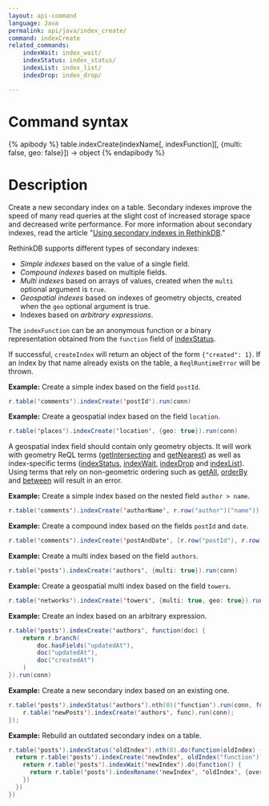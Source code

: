 ```yaml
---
layout: api-command
language: Java
permalink: api/java/index_create/
command: indexCreate
related_commands:
    indexWait: index_wait/
    indexStatus: index_status/
    indexList: index_list/
    indexDrop: index_drop/

---
```


# Command syntax #

{% apibody %}
table.indexCreate(indexName[, indexFunction][, {multi: false, geo: false}]) &rarr; object
{% endapibody %}

# Description #

Create a new secondary index on a table. Secondary indexes improve the speed of many read queries at the slight cost of increased storage space and decreased write performance. For more information about secondary indexes, read the article "[Using secondary indexes in RethinkDB](/docs/secondary-indexes/)."

RethinkDB supports different types of secondary indexes:

- *Simple indexes* based on the value of a single field.
- *Compound indexes* based on multiple fields.
- *Multi indexes* based on arrays of values, created when the `multi` optional argument is `true`.
- *Geospatial indexes* based on indexes of geometry objects, created when the `geo` optional argument is true.
- Indexes based on *arbitrary expressions*.

The `indexFunction` can be an anonymous function or a binary representation obtained from the `function` field of [indexStatus](/api/java/index_status).

If successful, `createIndex` will return an object of the form `{"created": 1}`. If an index by that name already exists on the table, a `ReqlRuntimeError` will be thrown.

__Example:__ Create a simple index based on the field `postId`.

```java
r.table('comments').indexCreate('postId').run(conn)
```

__Example:__ Create a geospatial index based on the field `location`.

```java
r.table('places').indexCreate('location', {geo: true}).run(conn)
```

A geospatial index field should contain only geometry objects. It will work with geometry ReQL terms ([getIntersecting](/api/java/get_intersecting/) and [getNearest](/api/java/get_nearest/)) as well as index-specific terms ([indexStatus](/api/java/index_status), [indexWait](/api/java/index_wait), [indexDrop](/api/java/index_drop) and [indexList](/api/java/index_list)). Using terms that rely on non-geometric ordering such as [getAll](/api/java/get_all/), [orderBy](/api/java/order_by/) and [between](/api/java/between/) will result in an error.

__Example:__ Create a simple index based on the nested field `author > name`.

```java
r.table('comments').indexCreate('authorName', r.row("author")("name")).run(conn)
```


__Example:__ Create a compound index based on the fields `postId` and `date`.

```java
r.table('comments').indexCreate('postAndDate', [r.row("postId"), r.row("date")]).run(conn)
```

__Example:__ Create a multi index based on the field `authors`.

```java
r.table('posts').indexCreate('authors', {multi: true}).run(conn)
```

__Example:__ Create a geospatial multi index based on the field `towers`.

```java
r.table('networks').indexCreate('towers', {multi: true, geo: true}).run(conn)
```

__Example:__ Create an index based on an arbitrary expression.

```java
r.table('posts').indexCreate('authors', function(doc) {
    return r.branch(
        doc.hasFields("updatedAt"),
        doc("updatedAt"),
        doc("createdAt")
    )
}).run(conn)
```

__Example:__ Create a new secondary index based on an existing one.

```java
r.table('posts').indexStatus('authors').nth(0)('function').run(conn, function (func) {
    r.table('newPosts').indexCreate('authors', func).run(conn);
});
```

__Example:__ Rebuild an outdated secondary index on a table.

```java
r.table('posts').indexStatus('oldIndex').nth(0).do(function(oldIndex) {
  return r.table('posts').indexCreate('newIndex', oldIndex("function")).do(function() {
    return r.table('posts').indexWait('newIndex').do(function() {
      return r.table('posts').indexRename('newIndex', 'oldIndex', {overwrite: true})
    })
  })
})
```
